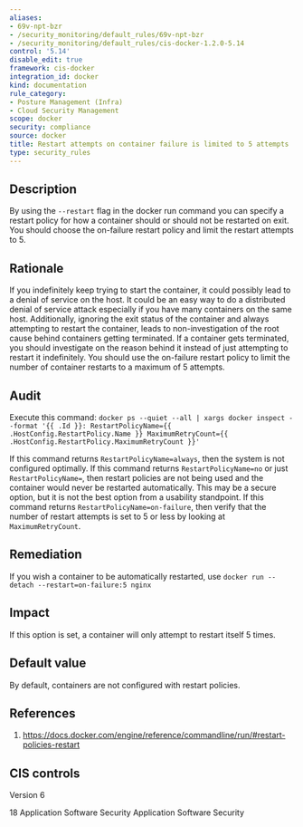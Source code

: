 ```yaml
---
aliases:
- 69v-npt-bzr
- /security_monitoring/default_rules/69v-npt-bzr
- /security_monitoring/default_rules/cis-docker-1.2.0-5.14
control: '5.14'
disable_edit: true
framework: cis-docker
integration_id: docker
kind: documentation
rule_category:
- Posture Management (Infra)
- Cloud Security Management
scope: docker
security: compliance
source: docker
title: Restart attempts on container failure is limited to 5 attempts
type: security_rules
---
```


## Description

By using the `--restart` flag in the docker run command you can specify a restart policy for how a container should or should not be restarted on exit. You should choose the on-failure restart policy and limit the restart attempts to 5.

## Rationale

If you indefinitely keep trying to start the container, it could possibly lead to a denial of service on the host. It could be an easy way to do a distributed denial of service attack especially if you have many containers on the same host. Additionally, ignoring the exit status of the container and always attempting to restart the container, leads to non-investigation of the root cause behind containers getting terminated. If a container gets terminated, you should investigate on the reason behind it instead of just attempting to restart it indefinitely. You should use the on-failure restart policy to limit the number of container restarts to a maximum of 5 attempts.

## Audit

Execute this command: `docker ps --quiet --all | xargs docker inspect --format '{{ .Id }}: RestartPolicyName={{ .HostConfig.RestartPolicy.Name }} MaximumRetryCount={{ .HostConfig.RestartPolicy.MaximumRetryCount }}'` 

If this command returns `RestartPolicyName=always`, then the system is not configured optimally. If this command returns `RestartPolicyName=no` or just `RestartPolicyName=`, then restart policies are not being used and the container would never be restarted automatically. This may be a secure option, but it is not the best option from a usability standpoint. If this command returns `RestartPolicyName=on-failure`, then verify that the number of restart attempts is set to 5 or less by looking at `MaximumRetryCount`.

## Remediation

If you wish a container to be automatically restarted, use `docker run --detach --restart=on-failure:5 nginx`

## Impact

If this option is set, a container will only attempt to restart itself 5 times.

## Default value

By default, containers are not configured with restart policies.

## References

1. https://docs.docker.com/engine/reference/commandline/run/#restart-policies-restart

## CIS controls

Version 6

18 Application Software Security Application Software Security
